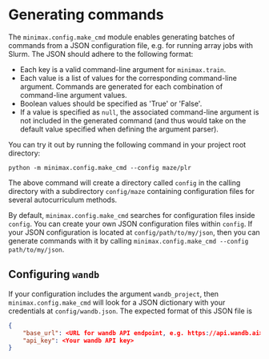 # Generating commands

The `minimax.config.make_cmd` module enables generating batches of commands from a JSON configuration file, e.g. for running array jobs with Slurm. The JSON should adhere to the following format:
- Each key is a valid command-line argument for `minimax.train`.
- Each value is a list of values for the corresponding command-line argument. Commands are generated for each combination of command-line argument values.
- Boolean values should be specified as 'True' or 'False'.
- If a value is specified as `null`, the associated command-line argument is not included in the generated command (and thus would take on the default value specified when defining the argument parser).

You can try it out by running the following command in your project root directory:

```
python -m minimax.config.make_cmd --config maze/plr
```

The above command will create a directory called `config` in the calling directory with a subdirectory `config/maze` containing configuration files for several autocurriculum methods. 

By default, `minimax.config.make_cmd` searches for configuration files inside `config`. You can create your own JSON configuration files within `config`. If your JSON configuration is located at `config/path/to/my/json`, then you can generate commands with it by calling `minimax.config.make_cmd --config path/to/my/json`.

## Configuring `wandb`

If your configuration includes the argument `wandb_project`, then `minimax.config.make_cmd` will look for a JSON dictionary with your credentials at `config/wandb.json`. The expected format of this JSON file is

```json
{
	"base_url": <URL for wandb API endpoint, e.g. https://api.wandb.ai>,
	"api_key": <Your wandb API key>
}
```